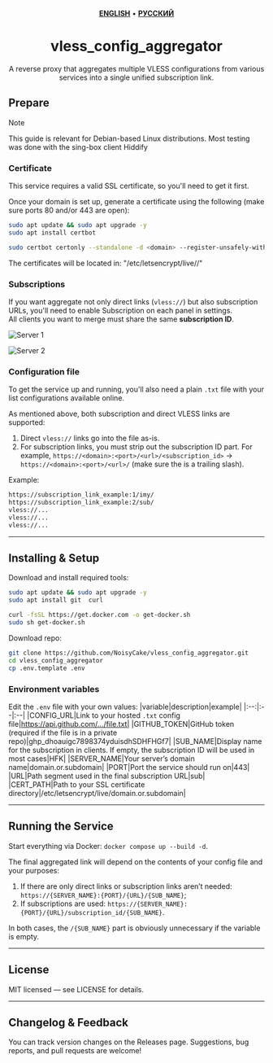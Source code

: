 <div align="center" markdown>

<p align="center">
    <a href="https://github.com/NoisyCake/3x-ui_subscriptions_aggregator/blob/dev/README.md"><u><b>ENGLISH</b></u></a> •
    <a href="https://github.com/NoisyCake/3x-ui_subscriptions_aggregator/blob/dev/README.ru.md"><u><b>РУССКИЙ</b></u></a>
</p>

# vless_config_aggregator

A reverse proxy that aggregates multiple VLESS configurations from various services into a single unified subscription link.
</div>

## Prepare

> [!NOTE]
> This guide is relevant for Debian-based Linux distributions. Most testing was done with the sing-box client Hiddify

### Certificate
This service requires a valid SSL certificate, so you'll need to get it first.

Once your domain is set up, generate a certificate using the following (make sure ports 80 and/or 443 are open):
```bash
sudo apt update && sudo apt upgrade -y
sudo apt install certbot

sudo certbot certonly --standalone -d <domain> --register-unsafely-without-email
```

The certificates will be located in: "/etc/letsencrypt/live/<domain>/"

### Subscriptions
If you want aggregate not only direct links (`vless://`) but also subscription URLs, you'll need to enable Subscription on each panel in settings.  
All clients you want to merge must share the same **subscription ID**.

![Server 1](https://i.ibb.co/672ypTMt/image.png)

![Server 2](https://i.ibb.co/sSn9byZ/2025-03-18-153330.png)

### Configuration file
To get the service up and running, you'll also need a plain `.txt` file with your list configurations available online.

As mentioned above, both subscription and direct VLESS links are supported:
1. Direct `vless://` links go into the file as-is.
2. For subscription links, you must strip out the subscription ID part. For example, `https://<domain>:<port>/<url>/<subscription_id>` -> `https://<domain>:<port>/<url>/` (make sure the is a trailing slash).

Example:
```txt
https://subscription_link_example:1/imy/
https://subscription_link_example:2/sub/
vless://...
vless://...
vless://...
```

---
## Installing & Setup

Download and install required tools:
```bash
sudo apt update && sudo apt upgrade -y
sudo apt install git  curl

curl -fsSL https://get.docker.com -o get-docker.sh
sudo sh get-docker.sh
```

Download repo:
```bash
git clone https://github.com/NoisyCake/vless_config_aggregator.git
cd vless_config_aggregator
cp .env.template .env
```

### Environment variables
Edit the `.env` file with your own values:
|variable|description|example|
|:--:|:--|:--|
|CONFIG_URL|Link to your hosted `.txt` config file|https://api.github.com/.../file.txt|
|GITHUB_TOKEN|GitHub token (required if the file is in a private repo)|ghp_dhoauigc7898374yduisdhSDHFHGf7|
|SUB_NAME|Display name for the subscription in clients. If empty, the subscription ID will be used in most cases|HFK|
|SERVER_NAME|Your server’s domain name|domain.or.subdomain|
|PORT|Port the service should run on|443|
|URL|Path segment used in the final subscription URL|sub|
|CERT_PATH|Path to your SSL certificate directory|/etc/letsencrypt/live/domain.or.subdomain|

---
## Running the Service

Start everything via Docker: `docker compose up --build -d`.

The final aggregated link will depend on the contents of your config file and your purposes:
1. If there are only direct links or subscription links aren’t needed: `https://{SERVER_NAME}:{PORT}/{URL}/{SUB_NAME}`;
2. If subscriptions are used: `https://{SERVER_NAME}:{PORT}/{URL}/subscription_id/{SUB_NAME}`.

In both cases, the `/{SUB_NAME}` part is obviously unnecessary if the variable is empty.

---
## License

MIT licensed — see LICENSE for details.

---
## Changelog & Feedback

You can track version changes on the Releases page.
Suggestions, bug reports, and pull requests are welcome!